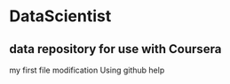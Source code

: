 # DataScientist
## data repository for use with Coursera
my first file modification Using github help
